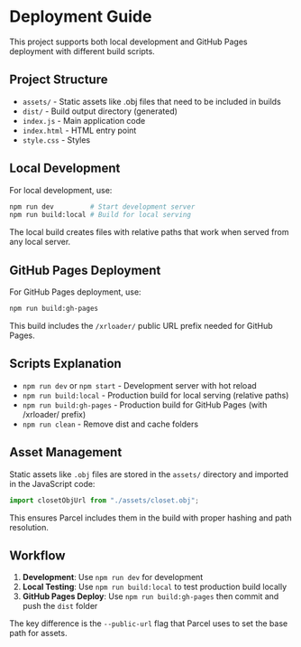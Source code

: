 # Deployment Guide

This project supports both local development and GitHub Pages deployment with different build scripts.

## Project Structure

- `assets/` - Static assets like .obj files that need to be included in builds
- `dist/` - Build output directory (generated)
- `index.js` - Main application code
- `index.html` - HTML entry point
- `style.css` - Styles

## Local Development

For local development, use:

```bash
npm run dev         # Start development server
npm run build:local # Build for local serving
```

The local build creates files with relative paths that work when served from any local server.

## GitHub Pages Deployment

For GitHub Pages deployment, use:

```bash
npm run build:gh-pages
```

This build includes the `/xrloader/` public URL prefix needed for GitHub Pages.

## Scripts Explanation

- `npm run dev` or `npm start` - Development server with hot reload
- `npm run build:local` - Production build for local serving (relative paths)
- `npm run build:gh-pages` - Production build for GitHub Pages (with /xrloader/ prefix)
- `npm run clean` - Remove dist and cache folders

## Asset Management

Static assets like `.obj` files are stored in the `assets/` directory and imported in the JavaScript code:

```javascript
import closetObjUrl from "./assets/closet.obj";
```

This ensures Parcel includes them in the build with proper hashing and path resolution.

## Workflow

1. **Development**: Use `npm run dev` for development
2. **Local Testing**: Use `npm run build:local` to test production build locally
3. **GitHub Pages Deploy**: Use `npm run build:gh-pages` then commit and push the `dist` folder

The key difference is the `--public-url` flag that Parcel uses to set the base path for assets.